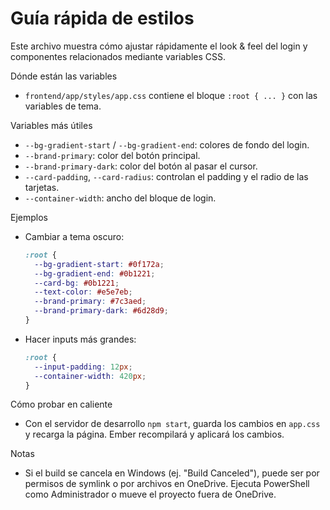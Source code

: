 # Guía rápida de estilos

Este archivo muestra cómo ajustar rápidamente el look & feel del login y componentes relacionados mediante variables CSS.

Dónde están las variables
- `frontend/app/styles/app.css` contiene el bloque `:root { ... }` con las variables de tema.

Variables más útiles
- `--bg-gradient-start` / `--bg-gradient-end`: colores de fondo del login.
- `--brand-primary`: color del botón principal.
- `--brand-primary-dark`: color del botón al pasar el cursor.
- `--card-padding`, `--card-radius`: controlan el padding y el radio de las tarjetas.
- `--container-width`: ancho del bloque de login.

Ejemplos
- Cambiar a tema oscuro:
  ```css
  :root {
    --bg-gradient-start: #0f172a;
    --bg-gradient-end: #0b1221;
    --card-bg: #0b1221;
    --text-color: #e5e7eb;
    --brand-primary: #7c3aed;
    --brand-primary-dark: #6d28d9;
  }
  ```

- Hacer inputs más grandes:
  ```css
  :root {
    --input-padding: 12px;
    --container-width: 420px;
  }
  ```

Cómo probar en caliente
- Con el servidor de desarrollo `npm start`, guarda los cambios en `app.css` y recarga la página. Ember recompilará y aplicará los cambios.

Notas
- Si el build se cancela en Windows (ej. "Build Canceled"), puede ser por permisos de symlink o por archivos en OneDrive. Ejecuta PowerShell como Administrador o mueve el proyecto fuera de OneDrive.
